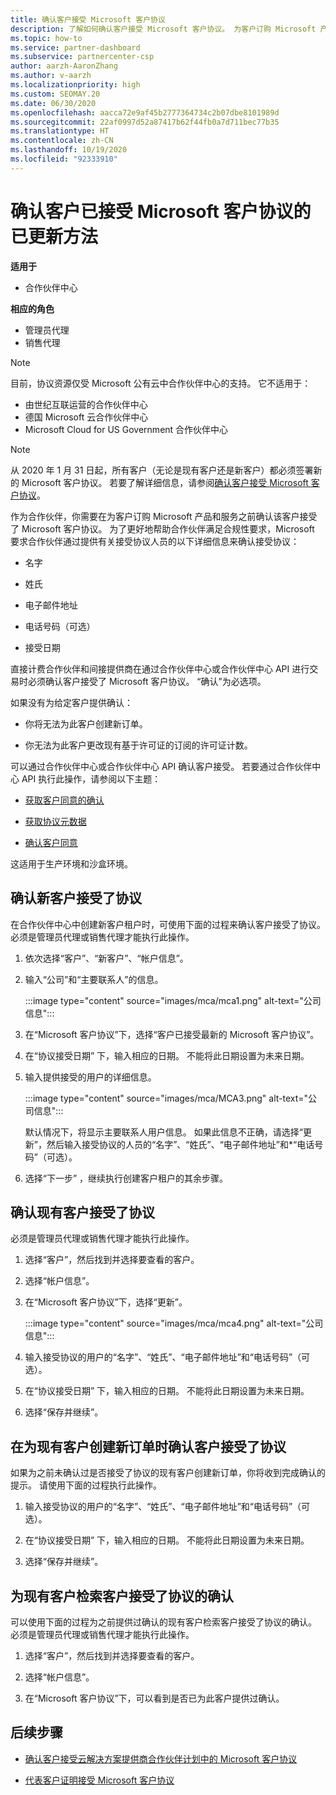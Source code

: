 ```yaml
---
title: 确认客户接受 Microsoft 客户协议
description: 了解如何确认客户接受 Microsoft 客户协议。 为客户订购 Microsoft 产品和服务时，可能需要这样做。
ms.topic: how-to
ms.service: partner-dashboard
ms.subservice: partnercenter-csp
author: aarzh-AaronZhang
ms.author: v-aarzh
ms.localizationpriority: high
ms.custom: SEOMAY.20
ms.date: 06/30/2020
ms.openlocfilehash: aacca72e9af45b2777364734c2b07dbe8101989d
ms.sourcegitcommit: 22af0997d52a87417b62f44fb0a7d711bec77b35
ms.translationtype: HT
ms.contentlocale: zh-CN
ms.lasthandoff: 10/19/2020
ms.locfileid: "92333910"
---
```

# <a name="updated-method-to-confirm-customer-acceptance-of-the-microsoft-customer-agreement"></a>确认客户已接受 Microsoft 客户协议的已更新方法

**适用于**

-  合作伙伴中心

**相应的角色**

- 管理员代理
- 销售代理

> [!NOTE]
> 目前，协议资源仅受 Microsoft 公有云中合作伙伴中心的支持。 它不适用于：
> * 由世纪互联运营的合作伙伴中心
> * 德国 Microsoft 云合作伙伴中心
> * Microsoft Cloud for US Government 合作伙伴中心

>[!NOTE]
>从 2020 年 1 月 31 日起，所有客户（无论是现有客户还是新客户）都必须签署新的 Microsoft 客户协议。 若要了解详细信息，请参阅[确认客户接受 Microsoft 客户协议](confirm-customer-agreement.md)。

作为合作伙伴，你需要在为客户订购 Microsoft 产品和服务之前确认该客户接受了 Microsoft 客户协议。 为了更好地帮助合作伙伴满足合规性要求，Microsoft 要求合作伙伴通过提供有关接受协议人员的以下详细信息来确认接受协议：

- 名字

- 姓氏

- 电子邮件地址

- 电话号码（可选）

- 接受日期

直接计费合作伙伴和间接提供商在通过合作伙伴中心或合作伙伴中心 API 进行交易时必须确认客户接受了 Microsoft 客户协议。 “确认”为必选项。 

如果没有为给定客户提供确认：

- 你将无法为此客户创建新订单。

- 你无法为此客户更改现有基于许可证的订阅的许可证计数。

可以通过合作伙伴中心或合作伙伴中心 API 确认客户接受。 若要通过合作伙伴中心 API 执行此操作，请参阅以下主题：

- [获取客户同意的确认](/partner-center/develop/get-confirmation-of-customer-consent)

- [获取协议元数据](/partner-center/develop/get-agreement-metadata)

- [确认客户同意](/partner-center/develop/confirm-customer-consent)

这适用于生产环境和沙盒环境。

## <a name="confirm-customer-acceptance-for-a-new-customer"></a>确认新客户接受了协议

在合作伙伴中心中创建新客户租户时，可使用下面的过程来确认客户接受了协议。 必须是管理员代理或销售代理才能执行此操作。

1. 依次选择“客户”、“新客户”、“帐户信息”。   

2. 输入“公司”和“主要联系人”的信息。  

   :::image type="content" source="images/mca/mca1.png" alt-text="公司信息":::

3. 在“Microsoft 客户协议”下，选择“客户已接受最新的 Microsoft 客户协议”。  

4. 在“协议接受日期”  下，输入相应的日期。 不能将此日期设置为未来日期。

5. 输入提供接受的用户的详细信息。

   :::image type="content" source="images/mca/MCA3.png" alt-text="公司信息":::

   默认情况下，将显示主要联系人用户信息。 如果此信息不正确，请选择“更新”，然后输入接受协议的人员的“名字”、“姓氏”、“电子邮件地址”和*“电话号码”（可选）。     

6. 选择“下一步”  ，继续执行创建客户租户的其余步骤。

## <a name="confirm-customer-acceptance-for-an-existing-customer"></a>确认现有客户接受了协议

必须是管理员代理或销售代理才能执行此操作。

1. 选择“客户”，然后找到并选择要查看的客户。

2. 选择“帐户信息”。 

3. 在“Microsoft 客户协议”下，选择“更新”。  

   :::image type="content" source="images/mca/mca4.png" alt-text="公司信息":::

4. 输入接受协议的用户的“名字”、“姓氏”、“电子邮件地址”和“电话号码”（可选）。    

5. 在“协议接受日期”  下，输入相应的日期。 不能将此日期设置为未来日期。

6. 选择“保存并继续”。 

## <a name="confirm-customer-acceptance-while-creating-new-order-for-an-existing-customer"></a>在为现有客户创建新订单时确认客户接受了协议

如果为之前未确认过是否接受了协议的现有客户创建新订单，你将收到完成确认的提示。 请使用下面的过程执行此操作。

1. 输入接受协议的用户的“名字”、“姓氏”、“电子邮件地址”和“电话号码”（可选）。    

2. 在“协议接受日期”  下，输入相应的日期。 不能将此日期设置为未来日期。

3. 选择“保存并继续”。 

## <a name="retrieve-confirmation-of-customer-acceptance-for-an-existing-customer"></a>为现有客户检索客户接受了协议的确认

可以使用下面的过程为之前提供过确认的现有客户检索客户接受了协议的确认。 必须是管理员代理或销售代理才能执行此操作。

1. 选择“客户”，然后找到并选择要查看的客户。

2. 选择“帐户信息”。 

3. 在“Microsoft 客户协议”下，可以看到是否已为此客户提供过确认。 

## <a name="next-steps"></a>后续步骤

- [确认客户接受云解决方案提供商合作伙伴计划中的 Microsoft 客户协议](confirm-customer-agreement.md)

- [代表客户证明接受 Microsoft 客户协议](attest-acceptance-customer-agreement.md)